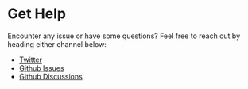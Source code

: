 # Get Help

Encounter any issue or have some questions?
Feel free to reach out by heading either channel below:
- [Twitter](https://x.com/itistimlee)
- [Github Issues](https://github.com/its-tim-lee/uitimate/issues)
- [Github Discussions](https://github.com/its-tim-lee/uitimate/discussions)
